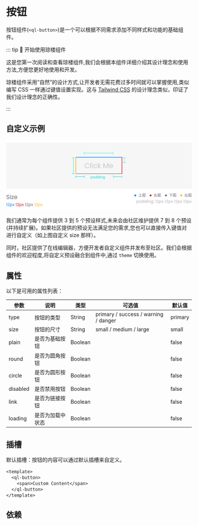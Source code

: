# 按钮 <Badge type="in"></Badge>
按钮组件(`<ql-button>`)是一个可以根据不同需求添加不同样式和功能的基础组件。


::: tip 👏 开始使用琼楼组件

这是您第一次阅读和查看琼楼组件,我们会根据本组件详细介绍其设计理念和使用方法,方便您更好地使用和开发。

琼楼组件采用“自然”的设计方式,让开发者无需花费过多时间就可以掌握使用,类似编写 CSS 一样通过键值设置实现。这与 [Tailwind CSS](https://tailwindcss.com/) 的设计理念类似，印证了我们设计理念的正确性。

:::

<test></test>
<demo src="./button.vue" desc="使用 `ql-button` 标签来创建一个按钮。你可以通过不同的属性来定制按钮的外观和行为。"></demo>

## 自定义示例
<img src="../../../public/docs/zh-cn/button-padding.svg">

我们通常为每个组件提供 3 到 5 个预设样式,未来会由社区维护提供 7 到 8 个预设(并持续扩展)。如果社区提供的预设无法满足您的需求,您也可以直接传入键值对进行自定义（如上图自定义 size 那样）。

同时，社区提供了在线编辑器，方便开发者自定义组件并发布至社区。我们会根据组件的欢迎程度,将自定义预设融合到组件中,通过 `theme` 切换使用。

<script setup>
import QlDocAds from '../../../plugins/QlDocAds.vue';
</script>

<QlDocAds />

## 属性

以下是可用的属性列表：

| 参数     | 说明             | 类型    | 可选值                               | 默认值  |
| -------- | ---------------- | ------- | ------------------------------------ | ------- |
| type     | 按钮的类型       | String  | primary / success / warning / danger | primary |
| size     | 按钮的尺寸       | String  | small / medium / large               | small   |
| plain    | 是否为基础按钮   | Boolean |                                      | false   |
| round    | 是否为圆角按钮   | Boolean |                                      | false   |
| circle   | 是否为圆形按钮   | Boolean |                                      | false   |
| disabled | 是否禁用按钮     | Boolean |                                      | false   |
| link     | 是否为链接按钮   | Boolean |                                      | false   |
| loading  | 是否为加载中状态 | Boolean |                                      | false   |

## 插槽

默认插槽：按钮的内容可以通过默认插槽来自定义。

```vue
<template>
  <ql-button>
    <span>Custom Content</span>
  </ql-button>
</template>
```

## 依赖

